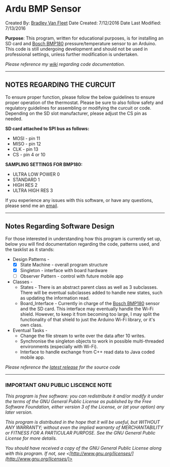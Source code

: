 Ardu BMP Sensor
===============

 Created By: [Bradley Van Fleet](bvanfleet)
 Date Created: 7/12/2016
 Date Last Modified: 7/13/2016

 **Purpose**: This program, written for educational purposes, is for installing an SD card and [Bosch BMP180]
  pressure/temperature sensor to an Arduino. This code is still undergoing development and should not be
  used in professional settings, unless further modification is undertaken.
  
  _Please reference my [wiki] regarding code documentation._
  
  [Bosch BMP180]: https://ae-bst.resource.bosch.com/media/_tech/media/datasheets/BST-BMP180-DS000-121.pdf
  [wiki]: https://github.com/bvanfleet/Ardu-BMP-Sensor/wiki

---

## NOTES REGARDING THE CURCUIT

 To ensure proper function, please follow the below guidelines to ensure proper operation of
  the thermostat. Please be sure to also follow safety and regulatory guidelines for assembling
  or modifying the curcuit or code. Depending on the SD slot manufacturer, please adjust the CS
  pin as needed.

**SD card attached to SPI bus as follows:**
* MOSI - pin 11
* MISO - pin 12
* CLK - pin 13
* CS - pin 4 or 10

**SAMPLING SETTINGS FOR BMP180:**
* ULTRA LOW POWER    0
* STANDARD           1
* HIGH RES           2
* ULTRA HIGH RES     3


If you experience any issues with this software, or have any questions, please send me an [email](mailto:brad@guildofshades.com).

---

## Notes Regarding Software Design

For those interested in understanding how this program is currently set up, below you will find documentation regarding the code, patterns used, and the tasklist as it stands:

* Design Patterns -
  * [x] State Machine - overall program structure
  * [x] Singleton - interface with board hardware
  * [ ] Observer Pattern - control with future mobile app
* Classes -
  * States - There is an abstract parent class as well as 3 subclasses. There will be eventual subclasses added to handle new states, such as updating the information read.
  * Board_Interface - Currently in charge of the [Bosch BMP180] sensor and the SD card. This interface may eventually handle the Wi-Fi shield. However, to keep it from becoming too large, I may split the functionality of that shield to just the Arduino Wi-Fi library, or it's own class.
* Eventual Tasks -
  * Change the file stream to write over the data after 10 writes.
  * Synchronise the singleton objects to work in possible multi-threaded environments (especially with Wi-Fi).
  * Interface to handle exchange from C++ read data to Java coded mobile app.

*Please reference the [latest release] for the source code*

[latest release]: https://github.com/bvanfleet/Ardu-BMP-Sensor/tree/v0.3-beta

---

### IMPORTANT GNU PUBLIC LISCENCE NOTE

_This program is free software: you can redistribute it and/or modify
it under the terms of the GNU General Public License as published by
the Free Software Foundation, either version 3 of the License, or
(at your option) any later version._

_This program is distributed in the hope that it will be useful,
but WITHOUT ANY WARRANTY; without even the implied warranty of
MERCHANTABILITY or FITNESS FOR A PARTICULAR PURPOSE.  See the
GNU General Public License for more details._

_You should have received a copy of the GNU General Public License
along with this program.  If not, see <[http://www.gnu.org/licenses/](http://www.gnu.org/licenses/)>_
